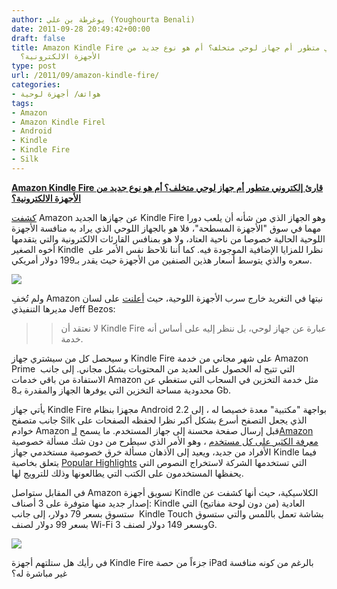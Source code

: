```yaml
---
author: يوغرطة بن علي (Youghourta Benali)
date: 2011-09-28 20:49:42+00:00
draft: false
title: Amazon Kindle Fire قارئ إلكتروني متطور أم جهاز لوحي متخلف؟ أم هو نوع جديد من
  الأجهزة الالكترونية؟
type: post
url: /2011/09/amazon-kindle-fire/
categories:
- هواتف/ أجهزة لوحية
tags:
- Amazon
- Amazon Kindle Firel
- Android
- Kindle
- Kindle Fire
- Silk
---
```


[**Amazon Kindle Fire قارئ إلكتروني متطور أم جهاز لوحي متخلف؟ أم هو نوع جديد من الأجهزة الالكترونية؟**](https://www.it-scoop.com/2011/09/amazon-kindle-fire/)




[كشفت](http://www.engadget.com/2011/09/28/amazon-fire-tablet-unveiled-7-inch-display-199-price-tag/) Amazon عن جهازها الجديد Kindle Fire وهو الجهاز الذي من شأنه أن يلعب دورا مهما في سوق "الأجهزة المسطحة"، فلا هو بالجهاز اللوحي الذي يراد به منافسة الأجهزة اللوحية الحالية خصوصا من ناحية العتاد، ولا هو بمنافس القارئات الالكترونية والتي يتقدمها أخوه الصغير Kindle  نظرا للمزايا الإضافية الموجودة فيه. كما أننا نلاحظ نفس الأمر على سعره والذي يتوسط أسعار هذين الصنفين من الأجهزة حيث يقدر بـ199 دولار أمريكي.




[![](https://www.it-scoop.com/wp-content/uploads/2011/09/amazon-kindle-fire-3.jpg)
](https://www.it-scoop.com/2011/09/amazon-kindle-fire/)




ولم تُخفِ Amazon نيتها في التغريد خارج سرب الأجهزة اللوحية، حيث [أعلنت](http://www.bloomberg.com/news/2011-09-28/bezos-portrays-pocket-sized-fire-as-service-not-tablet-in-ipad-challenge.html) على لسان مديرها التنفيذي Jeff Bezos:





<blockquote>

> 
> لا نعتقد أن Kindle Fire عبارة عن جهاز لوحي، بل ننظر إليه على أساس أنه خدمة.
> 
> 
</blockquote>




و سيحصل كل من سيشتري جهاز Kindle Fire على شهر مجاني من خدمة Amazon Prime  التي تتيح له الحصول على العديد من المحتويات بشكل مجاني. إلى جانب الاستفادة من باقي خدمات Amazon مثل خدمة التخزين في السحاب التي ستغطي عن محدودية مساحة التخزين التي يوفرها الجهاز والمقدرة بـ8 Gb.




يأتي جهاز Kindle Fire مجهزا بنظام Android 2.2 بواجهة "مكتبية" معدة خصيصا له ، إلى جانب متصفح Silk الذي يجعل التصفح أسرع بشكل أكبر نظرا لحفظه الصفحات على خوادم Amazon قبل إرسال صفحة محسنة إلى جهاز المستخدم. ما يسمح [لـAmazon معرفة الكثير على كل مستخدم](http://nakedsecurity.sophos.com/2011/09/28/amazon-kindle-fires-silk-browser-sounds-privacy-alarm-bells/) ، وهو الأمر الذي سيطرح من دون شك مسألة خصوصية الأفراد من جديد، ويعيد إلى الأذهان مسألة خرق خصوصية مستخدمي جهاز Kindle فيما يتعلق بخاصية [Popular Highlights](http://redtape.msnbc.msn.com/_news/2010/05/11/6345612-is-amazon-peeking-over-kindle-users-shoulders#posts) التي تستخدمها الشركة لاستخراج النصوص التي يحفظها المستخدمون على الكتب التي يطالعونها وذلك للترويج لها.




في المقابل ستواصل Amazon تسويق أجهزة Kindle الكلاسيكية، حيث أنها كشفت عن إصدار جديد منها متوفرة على 3 أصناف: Kindle العادية (من دون لوحة مفاتيح) التي ستسوق بسعر 79 دولار، إلى جانب  Kindle Touch بشاشة تعمل باللمس والتي ستسوق بسعر 99 دولار لصنف Wi-Fi وبسعر 149 دولار لصنف 3G.




[![](https://www.it-scoop.com/wp-content/uploads/2011/09/kindle-fire-kindle-touch.jpg)
](www.it-scoop.com/2011/09/amazon-kindle-fire/)




في رأيك هل ستلتهم أجهزة Kindle Fire جزءاً من حصة iPad بالرغم من كونه منافسة غير مباشرة له؟

